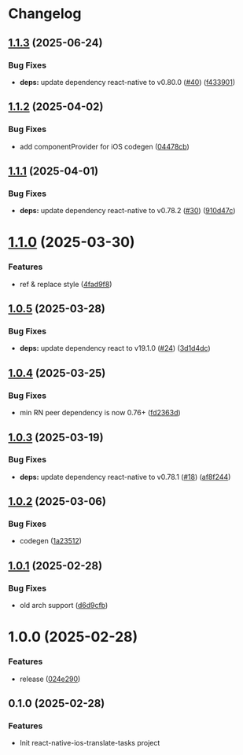 # Changelog

## [1.1.3](https://github.com/huextrat/react-native-ios-translate-tasks/compare/v1.1.2...v1.1.3) (2025-06-24)


### Bug Fixes

* **deps:** update dependency react-native to v0.80.0 ([#40](https://github.com/huextrat/react-native-ios-translate-tasks/issues/40)) ([f433901](https://github.com/huextrat/react-native-ios-translate-tasks/commit/f43390197a400e08ab25dc2acf6e70a93ae8551e))

## [1.1.2](https://github.com/huextrat/react-native-ios-translate-tasks/compare/v1.1.1...v1.1.2) (2025-04-02)


### Bug Fixes

* add componentProvider for iOS codegen ([04478cb](https://github.com/huextrat/react-native-ios-translate-tasks/commit/04478cb4f3f590610898dfbbdac36bed6bea5138))

## [1.1.1](https://github.com/huextrat/react-native-ios-translate-tasks/compare/v1.1.0...v1.1.1) (2025-04-01)


### Bug Fixes

* **deps:** update dependency react-native to v0.78.2 ([#30](https://github.com/huextrat/react-native-ios-translate-tasks/issues/30)) ([910d47c](https://github.com/huextrat/react-native-ios-translate-tasks/commit/910d47c68ee6e7947e20c4ba6518320425c4f1fc))

# [1.1.0](https://github.com/huextrat/react-native-ios-translate-tasks/compare/v1.0.5...v1.1.0) (2025-03-30)


### Features

* ref & replace style ([4fad9f8](https://github.com/huextrat/react-native-ios-translate-tasks/commit/4fad9f85f6cbc1abd25972fd5b0a9bd8059b2a97))

## [1.0.5](https://github.com/huextrat/react-native-ios-translate-tasks/compare/v1.0.4...v1.0.5) (2025-03-28)


### Bug Fixes

* **deps:** update dependency react to v19.1.0 ([#24](https://github.com/huextrat/react-native-ios-translate-tasks/issues/24)) ([3d1d4dc](https://github.com/huextrat/react-native-ios-translate-tasks/commit/3d1d4dca3ba4db3448c42d96767765f3e8e9073d))

## [1.0.4](https://github.com/huextrat/react-native-ios-translate-tasks/compare/v1.0.3...v1.0.4) (2025-03-25)


### Bug Fixes

* min RN peer dependency is now 0.76+ ([fd2363d](https://github.com/huextrat/react-native-ios-translate-tasks/commit/fd2363df88e0a3a5f2b93555771214b0f1b01b7a))

## [1.0.3](https://github.com/huextrat/react-native-ios-translate-tasks/compare/v1.0.2...v1.0.3) (2025-03-19)


### Bug Fixes

* **deps:** update dependency react-native to v0.78.1 ([#18](https://github.com/huextrat/react-native-ios-translate-tasks/issues/18)) ([af8f244](https://github.com/huextrat/react-native-ios-translate-tasks/commit/af8f244e3bdd93abe0cceed98dffbde25368ee93))

## [1.0.2](https://github.com/huextrat/react-native-ios-translate-tasks/compare/v1.0.1...v1.0.2) (2025-03-06)


### Bug Fixes

* codegen ([1a23512](https://github.com/huextrat/react-native-ios-translate-tasks/commit/1a235123b1112f6304f51a5f2f2615791056a09a))

## [1.0.1](https://github.com/huextrat/react-native-ios-translate-tasks/compare/v1.0.0...v1.0.1) (2025-02-28)


### Bug Fixes

* old arch support ([d6d9cfb](https://github.com/huextrat/react-native-ios-translate-tasks/commit/d6d9cfb85562c9a6e4f5f870f7879bd8fb1ade2d))

# 1.0.0 (2025-02-28)


### Features

* release ([024e290](https://github.com/huextrat/react-native-ios-translate-tasks/commit/024e290e8f7ef8c0a90012acbc747ee9589ed6ec))

## 0.1.0 (2025-02-28)


### Features

* Init react-native-ios-translate-tasks project
